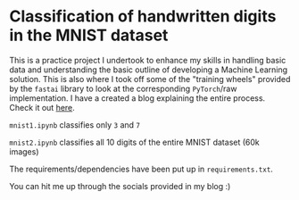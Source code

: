 # Classification of handwritten digits in the MNIST dataset

This is a practice project I undertook to enhance my skills in handling basic data and understanding the basic outline of developing a Machine Learning solution. This is also where I took off some of the "training wheels" provided by the `fastai` library to look at the corresponding `PyTorch`/raw implementation. I have a created a blog explaining the entire process. Check it out [here](https://suchitg04.github.io/blog/posts/mnist).

`mnist1.ipynb` classifies only `3` and `7`

`mnist2.ipynb` classifies all 10 digits of the entire MNIST dataset (60k images)

The requirements/dependencies have been put up in `requirements.txt`.

You can hit me up through the socials provided in my blog :)
